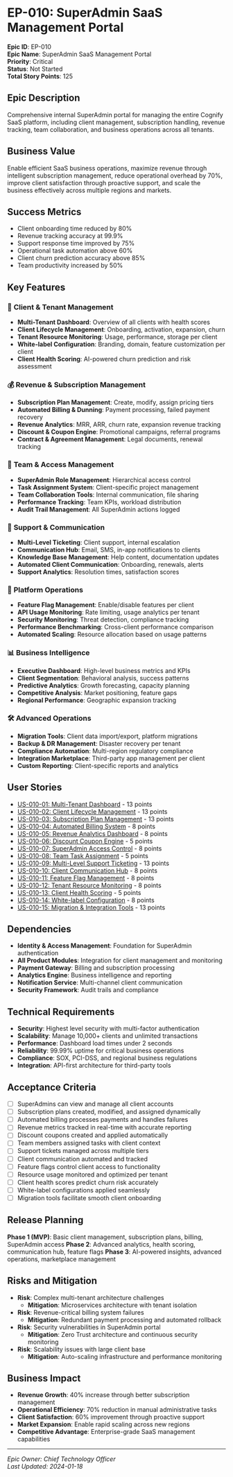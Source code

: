 # EP-010: SuperAdmin SaaS Management Portal

**Epic ID**: EP-010  
**Epic Name**: SuperAdmin SaaS Management Portal  
**Priority**: Critical  
**Status**: Not Started  
**Total Story Points**: 125  

## Epic Description

Comprehensive internal SuperAdmin portal for managing the entire Cognify SaaS platform, including client management, subscription handling, revenue tracking, team collaboration, and business operations across all tenants.

## Business Value

Enable efficient SaaS business operations, maximize revenue through intelligent subscription management, reduce operational overhead by 70%, improve client satisfaction through proactive support, and scale the business effectively across multiple regions and markets.

## Success Metrics

- Client onboarding time reduced by 80%
- Revenue tracking accuracy at 99.9%
- Support response time improved by 75%
- Operational task automation above 60%
- Client churn prediction accuracy above 85%
- Team productivity increased by 50%

## Key Features

### 🏢 **Client & Tenant Management**
- **Multi-Tenant Dashboard**: Overview of all clients with health scores
- **Client Lifecycle Management**: Onboarding, activation, expansion, churn
- **Tenant Resource Monitoring**: Usage, performance, storage per client
- **White-label Configuration**: Branding, domain, feature customization per client
- **Client Health Scoring**: AI-powered churn prediction and risk assessment

### 💰 **Revenue & Subscription Management**
- **Subscription Plan Management**: Create, modify, assign pricing tiers
- **Automated Billing & Dunning**: Payment processing, failed payment recovery
- **Revenue Analytics**: MRR, ARR, churn rate, expansion revenue tracking
- **Discount & Coupon Engine**: Promotional campaigns, referral programs
- **Contract & Agreement Management**: Legal documents, renewal tracking

### 👥 **Team & Access Management**
- **SuperAdmin Role Management**: Hierarchical access control
- **Task Assignment System**: Client-specific project management
- **Team Collaboration Tools**: Internal communication, file sharing
- **Performance Tracking**: Team KPIs, workload distribution
- **Audit Trail Management**: All SuperAdmin actions logged

### 🎫 **Support & Communication**
- **Multi-Level Ticketing**: Client support, internal escalation
- **Communication Hub**: Email, SMS, in-app notifications to clients
- **Knowledge Base Management**: Help content, documentation updates
- **Automated Client Communication**: Onboarding, renewals, alerts
- **Support Analytics**: Resolution times, satisfaction scores

### 🔧 **Platform Operations**
- **Feature Flag Management**: Enable/disable features per client
- **API Usage Monitoring**: Rate limiting, usage analytics per tenant
- **Security Monitoring**: Threat detection, compliance tracking
- **Performance Benchmarking**: Cross-client performance comparison
- **Automated Scaling**: Resource allocation based on usage patterns

### 📊 **Business Intelligence**
- **Executive Dashboard**: High-level business metrics and KPIs
- **Client Segmentation**: Behavioral analysis, success patterns
- **Predictive Analytics**: Growth forecasting, capacity planning
- **Competitive Analysis**: Market positioning, feature gaps
- **Regional Performance**: Geographic expansion tracking

### 🛠️ **Advanced Operations**
- **Migration Tools**: Client data import/export, platform migrations
- **Backup & DR Management**: Disaster recovery per tenant
- **Compliance Automation**: Multi-region regulatory compliance
- **Integration Marketplace**: Third-party app management per client
- **Custom Reporting**: Client-specific reports and analytics

## User Stories

- [US-010-01: Multi-Tenant Dashboard](../stories/US-010-01-Multi-Tenant-Dashboard.md) - 13 points
- [US-010-02: Client Lifecycle Management](../stories/US-010-02-Client-Lifecycle-Management.md) - 13 points
- [US-010-03: Subscription Plan Management](../stories/US-010-03-Subscription-Plan-Management.md) - 13 points
- [US-010-04: Automated Billing System](../stories/US-010-04-Automated-Billing-System.md) - 8 points
- [US-010-05: Revenue Analytics Dashboard](../stories/US-010-05-Revenue-Analytics-Dashboard.md) - 8 points
- [US-010-06: Discount Coupon Engine](../stories/US-010-06-Discount-Coupon-Engine.md) - 5 points
- [US-010-07: SuperAdmin Access Control](../stories/US-010-07-SuperAdmin-Access-Control.md) - 8 points
- [US-010-08: Team Task Assignment](../stories/US-010-08-Team-Task-Assignment.md) - 5 points
- [US-010-09: Multi-Level Support Ticketing](../stories/US-010-09-Multi-Level-Support-Ticketing.md) - 13 points
- [US-010-10: Client Communication Hub](../stories/US-010-10-Client-Communication-Hub.md) - 8 points
- [US-010-11: Feature Flag Management](../stories/US-010-11-Feature-Flag-Management.md) - 8 points
- [US-010-12: Tenant Resource Monitoring](../stories/US-010-12-Tenant-Resource-Monitoring.md) - 8 points
- [US-010-13: Client Health Scoring](../stories/US-010-13-Client-Health-Scoring.md) - 5 points
- [US-010-14: White-label Configuration](../stories/US-010-14-White-label-Configuration.md) - 8 points
- [US-010-15: Migration & Integration Tools](../stories/US-010-15-Migration-Integration-Tools.md) - 13 points

## Dependencies

- **Identity & Access Management**: Foundation for SuperAdmin authentication
- **All Product Modules**: Integration for client management and monitoring
- **Payment Gateway**: Billing and subscription processing
- **Analytics Engine**: Business intelligence and reporting
- **Notification Service**: Multi-channel client communication
- **Security Framework**: Audit trails and compliance

## Technical Requirements

- **Security**: Highest level security with multi-factor authentication
- **Scalability**: Manage 10,000+ clients and unlimited transactions
- **Performance**: Dashboard load times under 2 seconds
- **Reliability**: 99.99% uptime for critical business operations
- **Compliance**: SOX, PCI-DSS, and regional business regulations
- **Integration**: API-first architecture for third-party tools

## Acceptance Criteria

- [ ] SuperAdmins can view and manage all client accounts
- [ ] Subscription plans created, modified, and assigned dynamically
- [ ] Automated billing processes payments and handles failures
- [ ] Revenue metrics tracked in real-time with accurate reporting
- [ ] Discount coupons created and applied automatically
- [ ] Team members assigned tasks with client context
- [ ] Support tickets managed across multiple tiers
- [ ] Client communication automated and tracked
- [ ] Feature flags control client access to functionality
- [ ] Resource usage monitored and optimized per tenant
- [ ] Client health scores predict churn risk accurately
- [ ] White-label configurations applied seamlessly
- [ ] Migration tools facilitate smooth client onboarding

## Release Planning

**Phase 1 (MVP)**: Basic client management, subscription plans, billing, SuperAdmin access
**Phase 2**: Advanced analytics, health scoring, communication hub, feature flags
**Phase 3**: AI-powered insights, advanced operations, marketplace management

## Risks and Mitigation

- **Risk**: Complex multi-tenant architecture challenges
  - **Mitigation**: Microservices architecture with tenant isolation
- **Risk**: Revenue-critical billing system failures
  - **Mitigation**: Redundant payment processing and automated rollback
- **Risk**: Security vulnerabilities in SuperAdmin portal
  - **Mitigation**: Zero Trust architecture and continuous security monitoring
- **Risk**: Scalability issues with large client base
  - **Mitigation**: Auto-scaling infrastructure and performance monitoring

## Business Impact

- **Revenue Growth**: 40% increase through better subscription management
- **Operational Efficiency**: 70% reduction in manual administrative tasks
- **Client Satisfaction**: 60% improvement through proactive support
- **Market Expansion**: Enable rapid scaling across new regions
- **Competitive Advantage**: Enterprise-grade SaaS management capabilities

---

*Epic Owner: Chief Technology Officer*  
*Last Updated: 2024-01-18*